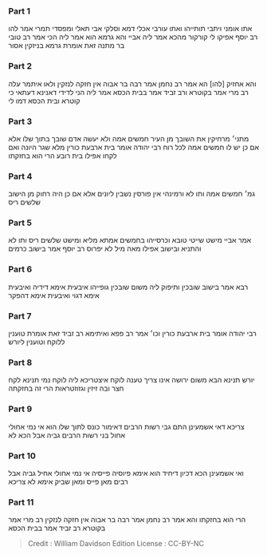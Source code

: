 
### Part 1
אתו אומני ויתבי תותייהו ואתו עורבי אכלי דמא וסלקי אבי תאלי ומפסדי תמרי אמר להו רב יוסף אפיקו לי קורקור מהכא אמר ליה אביי והא גרמא הוא אמר ליה הכי אמר רב טובי בר מתנה זאת אומרת גרמא בניזקין אסור

### Part 2
והא אחזיק [להו] הא אמר רב נחמן אמר רבה בר אבוה אין חזקה לנזקין ולאו איתמר עלה רב מרי אמר בקוטרא ורב זביד אמר בבית הכסא אמר ליה הני לדידי דאנינא דעתאי כי קוטרא ובית הכסא דמו לי

### Part 3
מתני׳ מרחיקין את השובך מן העיר חמשים אמה ולא יעשה אדם שובך בתוך שלו אלא אם כן יש לו חמשים אמה לכל רוח רבי יהודה אומר בית ארבעת כורין מלא שגר היונה ואם לקחו אפילו בית רובע הרי הוא בחזקתו

### Part 4
גמ׳ חמשים אמה ותו לא ורמינהי אין פורסין נשבין ליונים אלא אם כן היה רחוק מן הישוב שלשים ריס

### Part 5
אמר אביי מישט שייטי טובא וכרסייהו בחמשים אמתא מליא ומישט שלשים ריס ותו לא והתניא ובישוב אפילו מאה מיל לא יפרוס רב יוסף אמר בישוב כרמים

### Part 6
רבא אמר בישוב שובכין ותיפוק ליה משום שובכין גופייהו איבעית אימא דידיה ואיבעית אימא דגוי ואיבעית אימא דהפקר

### Part 7
רבי יהודה אומר בית ארבעת כורין וכו׳ אמר רב פפא ואיתימא רב זביד זאת אומרת טוענין ללוקח וטוענין ליורש

### Part 8
יורש תנינא הבא משום ירושה אינו צריך טענה לוקח איצטריכא ליה לוקח נמי תנינא לקח חצר ובה זיזין וגזוזטראות הרי זה בחזקתה

### Part 9
צריכא דאי אשמעינן התם גבי רשות הרבים דאימור כונס לתוך שלו הוא אי נמי אחולי אחול בני רשות הרבים גביה אבל הכא לא

### Part 10
ואי אשמעינן הכא דכיון דיחיד הוא אימא פיוסיה פייסיה אי נמי אחולי אחיל גביה אבל רבים מאן פייס ומאן שביק אימא לא צריכא

### Part 11
הרי הוא בחזקתו והא אמר רב נחמן אמר רבה בר אבוה אין חזקה לנזקין רב מרי אמר בקוטרא רב זביד אמר בבית הכסא

>Credit : William Davidson Edition
>License : CC-BY-NC